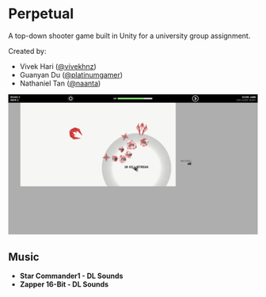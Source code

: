 # Perpetual
A top-down shooter game built in Unity for a university group assignment.

Created by:
- Vivek Hari ([@vivekhnz](https://github.com/vivekhnz))
- Guanyan Du ([@platinumgamer](https://github.com/platinumgamer))
- Nathaniel Tan ([@naanta](https://github.com/naanta))

![Perpetual Screenshot](screenshot.jpg)

## Music
- **Star Commander1 - DL Sounds**
- **Zapper 16-Bit - DL Sounds**